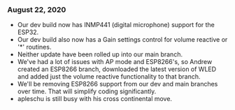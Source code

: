 ### August 22, 2020

- Our dev build now has INMP441 (digital microphone) support for the ESP32.
- Our dev build also now has a Gain settings control for volume reactive or '*' routines.
- Neither update have been rolled up into our main branch.
- We've had a lot of issues with AP mode and ESP8266's, so Andrew created an ESP8266 branch, downloaded the latest version of WLED and added just the volume reactive functionality to that branch.
- We'll be removing ESP8266 support from our dev and main branches over time. That will simplify coding significantly.
- apleschu is still busy with his cross continental move.
